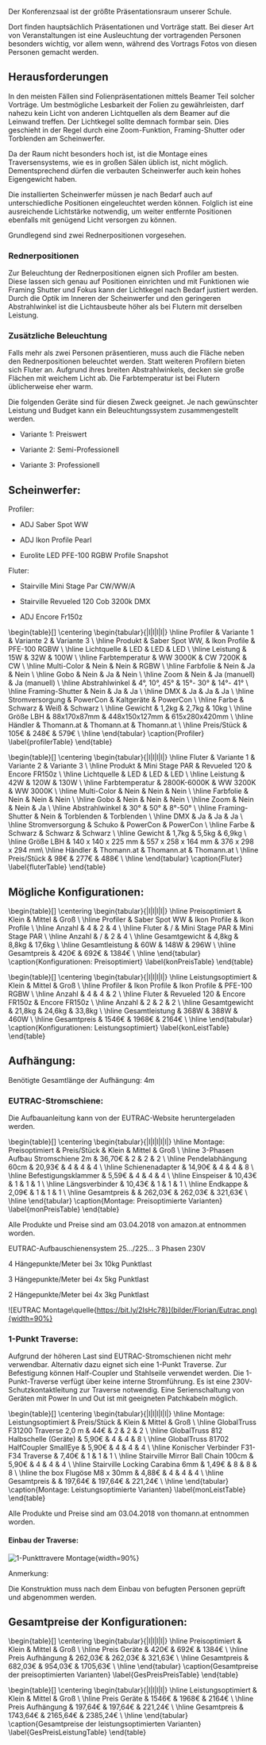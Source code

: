 Der Konferenzsaal ist der größte Präsentationsraum unserer Schule.

Dort finden hauptsächlich Präsentationen und Vorträge statt. Bei dieser
Art von Veranstaltungen ist eine Ausleuchtung der vortragenden Personen
besonders wichtig, vor allem wenn, während des Vortrags Fotos von diesen
Personen gemacht werden.

## Herausforderungen

In den meisten Fällen sind Folienpräsentationen mittels Beamer Teil
solcher Vorträge. Um bestmögliche Lesbarkeit der Folien zu
gewährleisten, darf nahezu kein Licht von anderen Lichtquellen als dem
Beamer auf die Leinwand treffen. Der Lichtkegel sollte demnach formbar
sein. Dies geschieht in der Regel durch eine Zoom-Funktion,
Framing-Shutter oder Torblenden am Scheinwerfer.

Da der Raum nicht besonders hoch ist, ist die Montage eines
Traversensystems, wie es in großen Sälen üblich ist, nicht möglich.
Dementsprechend dürfen die verbauten Scheinwerfer auch kein hohes
Eigengewicht haben.

Die installierten Scheinwerfer müssen je nach Bedarf auch auf
unterschiedliche Positionen eingeleuchtet werden können. Folglich ist
eine ausreichende Lichtstärke notwendig, um weiter entfernte Positionen
ebenfalls mit genügend Licht versorgen zu können.

Grundlegend sind zwei Rednerpositionen vorgesehen.

### Rednerpositionen

Zur Beleuchtung der Rednerpositionen eignen sich Profiler am besten.
Diese lassen sich genau auf Positionen einrichten und mit Funktionen wie
Framing Shutter und Fokus kann der Lichtkegel nach Bedarf justiert
werden. Durch die Optik im Inneren der Scheinwerfer und den geringeren
Abstrahlwinkel ist die Lichtausbeute höher als bei Flutern mit derselben
Leistung.

### Zusätzliche Beleuchtung

Falls mehr als zwei Personen präsentieren, muss auch die Fläche neben
den Rednerpositionen beleuchtet werden. Statt weiteren Profilern bieten
sich Fluter an. Aufgrund ihres breiten Abstrahlwinkels, decken sie große
Flächen mit weichem Licht ab. Die Farbtemperatur ist bei Flutern
üblicherweise eher warm.

Die folgenden Geräte sind für diesen Zweck geeignet. Je nach gewünschter
Leistung und Budget kann ein Beleuchtungssystem zusammengestellt werden.

-   Variante 1: Preiswert

-   Variante 2: Semi-Professionell

-   Variante 3: Professionell


## Scheinwerfer:

Profiler:

-   ADJ Saber Spot WW

-   ADJ Ikon Profile Pearl

-   Eurolite LED PFE-100 RGBW Profile Snapshot


Fluter:

-   Stairville Mini Stage Par CW/WW/A

-   Stairville Revueled 120 Cob 3200k DMX

-   ADJ Encore Fr150z

\begin{table}[]
\centering
\begin{tabular}{|l|l|l|l|}
\hline
Profiler        & Variante 1        & Variante 2         & Variante 3         \\ \hline
Produkt         & Saber Spot WW,    & Ikon Profile       & PFE-100 RGBW       \\ \hline
Lichtquelle     & LED               & LED                & LED                \\ \hline
Leistung        & 15W               & 32W                & 100W               \\ \hline
Farbtemperatur  & WW 3000K          & CW 7200K           & CW                 \\ \hline
Multi-Color     & Nein              & Nein               & RGBW               \\ \hline
Farbfolie       & Nein              & Ja                 & Nein               \\ \hline
Gobo            & Nein              & Ja                 & Nein               \\ \hline
Zoom            & Nein              & Ja (manuell)       & Ja (manuell)       \\ \hline
Abstrahlwinkel  & 4°, 10°, 45°      & 15°- 30°           & 14°- 41°           \\ \hline
Framing-Shutter & Nein              & Ja                 & Ja                 \\ \hline
DMX             & Ja                & Ja                 & Ja                 \\ \hline
Stromversorgung & PowerCon          & Kaltgeräte         & PowerCon           \\ \hline
Farbe           & Schwarz           & Weiß               & Schwarz            \\ \hline
Gewicht         & 1,2kg             & 2,7kg              & 10kg               \\ \hline
Größe LBH       & 88x170x87mm       & 448x150x127mm      & 615x280x420mm      \\ \hline
Händler         & Thomann.at        & Thomann.at         & Thomann.at         \\ \hline
Preis/Stück     & 105€              & 248€               & 579€               \\ \hline
\end{tabular}
\caption{Profiler}
\label{profilerTable}
\end{table}

\begin{table}[]
\centering
\begin{tabular}{|l|l|l|l|}
\hline
Fluter          & Variante 1          & Variante 2         & Variante 3        \\ \hline
Produkt         & Mini Stage PAR      & Revueled 120       & Encore FR150z     \\ \hline
Lichtquelle     & LED                 & LED                & LED               \\ \hline
Leistung        & 42W                 & 120W               & 130W              \\ \hline
Farbtemperatur  & 2800K-6000K         & WW 3200K           & WW 3000K          \\ \hline
Multi-Color     & Nein                & Nein               & Nein              \\ \hline
Farbfolie       & Nein                & Nein               & Nein              \\ \hline
Gobo            & Nein                & Nein               & Nein              \\ \hline
Zoom            & Nein                & Nein               & Ja                \\ \hline
Abstrahlwinkel  & 30°                 & 50°                & 8°-50°            \\ \hline
Framing-Shutter & Nein                & Torblenden         & Torblenden        \\ \hline
DMX             & Ja                  & Ja                 & Ja                \\ \hline
Stromversorgung & Schuko              & PowerCon           & PowerCon          \\ \hline
Farbe           & Schwarz             & Schwarz            & Schwarz           \\ \hline
Gewicht         & 1,7kg               & 5,5kg              & 6,9kg             \\ \hline
Größe LBH       & 140 x 140 x 225 mm  & 557 x 258 x 164 mm & 376 x 298 x 294 mm\\ \hline
Händler         & Thomann.at          & Thomann.at         & Thomann.at        \\ \hline
Preis/Stück     & 98€                 & 277€               & 488€              \\ \hline
\end{tabular}
\caption{Fluter}
\label{fluterTable}
\end{table}

## Mögliche Konfigurationen:

\begin{table}[]
\centering
\begin{tabular}{|l|l|l|l|}
\hline
Preisoptimiert & Klein           & Mittel          & Groß                 \\ \hline
Profiler       & Saber Spot WW   & Ikon Profile    & Ikon Profile         \\ \hline
Anzahl         & 4               & 2               & 4                    \\ \hline
Fluter         & /               & Mini Stage PAR  & Mini Stage PAR       \\ \hline
Anzahl         & /               & 2               & 4                    \\ \hline
Gesamtgewicht  & 4,8kg           & 8,8kg           & 17,6kg               \\ \hline
Gesamtleistung & 60W             & 148W            & 296W                 \\ \hline
Gesamtpreis    & 420€            & 692€            & 1384€                \\ \hline
\end{tabular}
\caption{Konfigurationen: Preisoptimiert}
\label{konPreisTable}
\end{table}

\begin{table}[]
\centering
\begin{tabular}{|l|l|l|l|}
\hline
Leistungsoptimiert & Klein          & Mittel           & Groß           \\ \hline
Profiler           & Ikon Profile   & Ikon Profile     & PFE-100 RGBW   \\ \hline
Anzahl             & 4              & 4                & 2              \\ \hline
Fluter             & Revueled 120   & Encore FR150z    & Encore FR150z  \\ \hline
Anzahl             & 2              & 2                & 2              \\ \hline
Gesamtgewicht      & 21,8kg         & 24,6kg           & 33,8kg         \\ \hline
Gesamtleistung     & 368W           & 388W             & 460W           \\ \hline
Gesamtpreis        & 1546€          & 1968€            & 2164€          \\ \hline
\end{tabular}
\caption{Konfigurationen: Leistungsoptimiert}
\label{konLeistTable}
\end{table}

## Aufhängung:

Benötigte Gesamtlänge der Aufhängung: 4m

### EUTRAC-Stromschiene:

Die Aufbauanleitung kann von der EUTRAC-Website heruntergeladen werden.

\begin{table}[]
\centering
\begin{tabular}{|l|l|l|l|l|}
\hline
Montage: Preisoptimiert         & Preis/Stück & Klein   & Mittel  & Groß    \\ \hline
3-Phasen Aufbau Stromschiene 2m & 36,70€      & 2       & 2       & 2       \\ \hline
Pendelabhängung 60cm            & 20,93€      & 4       & 4       & 4       \\ \hline
Schienenadapter                 & 14,90€      & 4       & 4       & 8       \\ \hline
Befestigungsklammer             & 5,59€       & 4       & 4       & 4       \\ \hline
Einspeiser                      & 10,43€      & 1       & 1       & 1       \\ \hline
Längsverbinder                  & 10,43€      & 1       & 1       & 1       \\ \hline
Endkappe                        & 2,09€       & 1       & 1       & 1       \\ \hline
Gesamtpreis                     &             & 262,03€ & 262,03€ & 321,63€ \\ \hline
\end{tabular}
\caption{Montage: Preisoptimierte Varianten}
\label{monPreisTable}
\end{table}

Alle Produkte und Preise sind am 03.04.2018 von amazon.at entnommen
worden.

EUTRAC-Aufbauschienensystem 25.../225... 3 Phasen 230V

4 Hängepunkte/Meter bei 3x 10kg Punktlast

3 Hängepunkte/Meter bei 4x 5kg Punktlast

2 Hängepunkte/Meter bei 4x 3kg Punktlast

![EUTRAC Montage\quelle{https://bit.ly/2IsHc78}](bilder/Florian/Eutrac.png){width=90%}

### 1-Punkt Traverse:

Aufgrund der höheren Last sind EUTRAC-Stromschienen nicht mehr
verwendbar. Alternativ dazu eignet sich eine 1-Punkt Traverse. Zur
Befestigung können Half-Coupler und Stahlseile verwendet werden. Die
1-Punkt-Traverse verfügt über keine interne Stromführung. Es ist eine
230V-Schutzkontaktleitung zur Traverse notwendig. Eine Serienschaltung
von Geräten mit Power In und Out ist mit geeigneten Patchkabeln möglich.

\begin{table}[]
\centering
\begin{tabular}{|l|l|l|l|l|}
\hline
Montage: Leistungsoptimiert            & Preis/Stück & Klein   & Mittel  & Groß    \\ \hline
GlobalTruss F31200 Traverse 2,0 m      & 44€         & 2       & 2       & 2       \\ \hline
GlobalTruss 812 Halbschelle (Geräte)   & 5,90€       & 4       & 4       & 8       \\ \hline
GlobalTruss 81702 HalfCoupler SmallEye & 5,90€       & 4       & 4       & 4       \\ \hline
Konischer Verbinder F31-F34 Traverse   & 7,40€       & 1       & 1       & 1       \\ \hline
Stairville Mirror Ball Chain 100cm     & 5,90€       & 4       & 4       & 4       \\ \hline
Stairville Locking Carabina 6mm        & 1,49€       & 8       & 8       & 8       \\ \hline
the box Flugöse M8 x 30mm              & 4,88€       & 4       & 4       & 4       \\ \hline
Gesamtpreis                            &             & 197,64€ & 197,64€ & 221,24€ \\ \hline
\end{tabular}
\caption{Montage: Leistungsoptimierte Varianten}
\label{monLeistTable}
\end{table}

Alle Produkte und Preise sind am 03.04.2018 von thomann.at entnommen
worden.

#### Einbau der Traverse:

![1-Punkttravere Montage](bilder/Florian/TrussMontage){width=90%}

Anmerkung:

Die Konstruktion muss nach dem Einbau von befugten Personen geprüft und
abgenommen werden.

## Gesamtpreise der Konfigurationen:

\begin{table}[]
\centering
\begin{tabular}{|l|l|l|l|}
\hline
Preisoptimiert   & Klein   & Mittel  & Groß     \\ \hline
Preis Geräte     & 420€    & 692€    & 1384€    \\ \hline
Preis Aufhängung & 262,03€ & 262,03€ & 321,63€  \\ \hline
Gesamtpreis      & 682,03€ & 954,03€ & 1705,63€ \\ \hline
\end{tabular}
\caption{Gesamtpreise der preisoptimierten Varianten}
\label{GesPreisPreisTable}
\end{table}

\begin{table}[]
\centering
\begin{tabular}{|l|l|l|l|}
\hline
Leistungsoptimiert & Klein    & Mittel   & Groß     \\ \hline
Preis Geräte       & 1546€    & 1968€    & 2164€    \\ \hline
Preis Aufhängung   & 197,64€  & 197,64€  & 221,24€  \\ \hline
Gesamtpreis        & 1743,64€ & 2165,64€ & 2385,24€ \\ \hline
\end{tabular}
\caption{Gesamtpreise der leistungsoptimierten Varianten}
\label{GesPreisLeistungTable}
\end{table}
